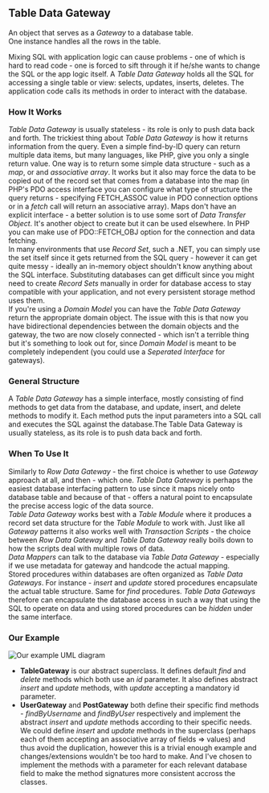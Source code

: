 ## Table Data Gateway

An object that serves as a _Gateway_ to a database table.  
One instance handles all the rows in the table.

Mixing SQL with application logic can cause problems - one of which is hard to
read code - one is forced to sift through it if he/she wants to change the SQL
or the app logic itself. A _Table Data Gateway_ holds all the SQL for accessing
a single table or view: selects, updates, inserts, deletes. The application
code calls its methods in order to interact with the database.

### How It Works

_Table Data Gateway_ is usually stateless - its role is only to push data back
and forth. The trickiest thing about _Table Data Gateway_ is how it returns
information from the query. Even a simple find-by-ID query can return multiple
data items, but many languages, like PHP, give you only a single return value.
One way is to return some simple data structure - such as a _map_, or and _associative
array_. It works but it also may force the data to be copied out of the record set
that comes from a database into the map (in PHP's PDO access interface you can
configure what type of structure the query returns - specifying FETCH_ASSOC
value in PDO connection options or in a _fetch_ call will return an associative
array). Maps don't have an explicit interface - a better solution is to use
some sort of _Data Transfer Object_. It's another object to create but it can
be used elsewhere. In PHP you can make use of PDO::FETCH_OBJ option for the
connection and data fetching.  
In many environments that use _Record Set_, such a .NET, you can simply use the
set itself since it gets returned from the SQL query - however it can get quite
messy - ideally an in-memory object shouldn't know anything about the SQL
interface. Substituting databases can get difficult since you might need to
create _Record Sets_ manually in order for database access to stay compatible
with your application, and not every persistent storage method uses them.  
If you're using a _Domain Model_ you can have the _Table Data Gateway_ return
the appropriate domain object. The issue with this is that now you have
bidirectional dependencies between the domain objects and the gateway, the two
are now closely connected -  which isn't a terrible thing but it's something to
look out for, since _Domain Model_ is meant to be completely independent (you
could use a _Seperated Interface_ for gateways).

### General Structure

A _Table Data Gateway_ has a simple interface, mostly consisting of find
methods to get data from the database, and update, insert, and delete methods
to modify it. Each method puts the input parameters into a SQL call and executes
the SQL against the database.The Table Data Gateway is usually stateless, as
its role is to push data back and forth.

### When To Use It

Similarly to _Row Data Gateway_ - the first choice is whether to use _Gateway_
approach at all, and then - which one. _Table Data Gateway_ is perhaps the
easiest database interfacing pattern to use since it maps nicely onto database
table and because of that - offers a natural point to encapsulate the precise
access logic of the data source.  
_Table Data Gateway_ works best with a _Table Module_ where it produces a record
set data structure for the _Table Module_ to work with. Just like all _Gateway_
patterns it also works well with _Transaction Scripts_ - the choice between
_Row Data Gateway_ and _Table Data Gateway_ really boils down to how the
scripts deal with multiple rows of data.  
_Data Mappers_ can talk to the database via _Table Data Gateway_ - especially
if we use metadata for gateway and handcode the actual mapping.  
Stored procedures within databases are often organized as _Table Data Gateways_.
For instance - _insert_ and _update_ stored procedures encapsulate the actual table
structure. Same for _find_ procedures. _Table Data Gateways_ therefore can
encapsulate the database access in such a way that using the SQL to operate on
data and using stored procedures can be _hidden_ under the same interface.

### Our Example

![Our example UML diagram][1]

- **TableGateway** is our abstract superclass. It defines default _find_ and _delete_
  methods which both use an _id_ parameter. It also defines abstract _insert_
  and _update_ methods, with _update_ accepting a mandatory id parameter.
- **UserGateway** and **PostGateway** both define their specific find methods -
  _findByUsername_ and _findByUser_ respectively and implement the abstract
  _insert_ and _update_ methods according to their specific needs.
We could define _insert_ and _update_ methods in the superclass (perhaps each of
them accepting an associative array of fields => values) and thus avoid the
duplication, however this is a trivial enough example and changes/extensions
wouldn't be too hard to make. And I've chosen to implement the methods with a
parameter for each relevant database field to make the method signatures more
consistent accross the classes.

[1]: https://i.ibb.co/xDwcd85/Table-Gateway.png
